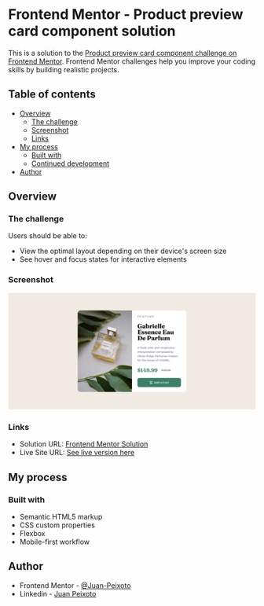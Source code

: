 # Frontend Mentor - Product preview card component solution

This is a solution to the [Product preview card component challenge on Frontend Mentor](https://www.frontendmentor.io/challenges/product-preview-card-component-GO7UmttRfa). Frontend Mentor challenges help you improve your coding skills by building realistic projects. 

## Table of contents

- [Overview](#overview)
  - [The challenge](#the-challenge)
  - [Screenshot](#screenshot)
  - [Links](#links)
- [My process](#my-process)
  - [Built with](#built-with)
  - [Continued development](#continued-development)
- [Author](#author)

## Overview

### The challenge

Users should be able to:

- View the optimal layout depending on their device's screen size
- See hover and focus states for interactive elements

### Screenshot

![](./images/desktop-screenshot.png)

### Links

- Solution URL: [Frontend Mentor Solution]([https://your-solution-url.com](https://www.frontendmentor.io/solutions/semantic-html5markup-css-custom-properties-flexbox-mobilefirst-workf-0WdNxWrkkX))
- Live Site URL: [See live version here](https://juan-peixoto.github.io/frontendmentor-product-preview-card-component/)

## My process

### Built with

- Semantic HTML5 markup
- CSS custom properties
- Flexbox
- Mobile-first workflow

## Author
- Frontend Mentor - [@Juan-Peixoto](https://www.frontendmentor.io/profile/Juan-Peixoto)
- Linkedin - [Juan Peixoto](https://www.linkedin.com/in/juanpeixoto1998)
